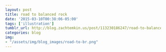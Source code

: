 ```yaml
---
layout: post
title: road to balanced rock
date: '2015-03-10T00:38:06-05:00'
tags: ['illustration']
tumblr_url: http://blog.zachtemkin.us/post/113230186247/road-to-balanced-rock
categories: blog
img:
- "/assets/img/blog_images/road-to-br.png" 
---
```

